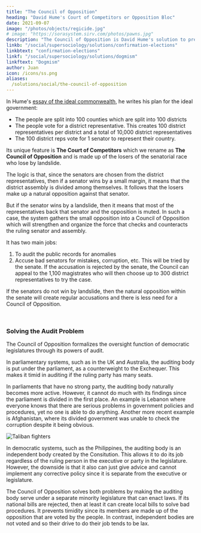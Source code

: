 ```yaml
---
title: "The Council of Opposition"
heading: "David Hume's Court of Competitors or Opposition Bloc"
date: 2021-09-07
image: "/photos/objects/regicide.jpg"
# image: "https://sorasystem.sirv.com/photos/pawns.jpg"
description: "The Council of Opposition is David Hume's solution to prevent tyranny in a democratic government"
linkb: "/social/supersociology/solutions/confirmation-elections"
linkbtext: "confirmation-elections"
linkf: "/social/supersociology/solutions/dogmism"
linkftext: "Dogmism"
author: Juan
icon: /icons/ss.png
aliases:
  /solutions/social/the-council-of-opposition
---
```


In Hume's [essay of the ideal commonwealth](/research/hume/essays/part-2/16-the-ideal-system-of-government), he writes his plan for the ideal government: 

- The people are split into 100 counties which are split into 100 districts
- The people vote for a district representative. This creates 100 district representatives per district and a total of 10,000 district representatives
- The 100 district reps vote for 1 senator to represent their country. 

Its unique feature is **The Court of Competitors** which we rename as **The Council of Opposition** and is made up of the losers of the senatorial race who lose by landslide.

The logic is that, since the senators are chosen from the district representatives, then if a senator wins by a small margin, it means that the district assembly is divided among themselves. It follows that the losers make up a natural opposition against that senator. 

But if the senator wins by a landslide, then it means that most of the representatives back that senator and the opposition is muted.  In such a case, the system gathers the small opposition into a Council of Opposition which will strengthen and organize the force that checks and counteracts the ruling senator and assembly.

It has two main jobs:

1. To audit the public records for anomalies 
2. Accuse bad senators for mistakes, corruption, etc. This will be tried by the senate. If the accusation is rejected by the senate, the Council can appeal to the 1,100 magistrates who will then choose up to 300 district representatives to try the case. 

If the senators do not win by landslide, then the natural opposition within the senate will create regular accusations and there is less need for a Council of Opposition. 

<br>

### Solving the Audit Problem

The Council of Opposition formalizes the oversight function of democratic legislatures through its powers of audit.

In parliamentary systems, such as in the UK and Australia, the auditing body is put under the parliament, as a counterweight to the Exchequer. This makes it timid in auditing if the ruling party has many seats. 

In parliaments that have no strong party, the auditing body naturally becomes more active. However, it cannot do much with its findings since the parliament is divided in the first place. An example is Lebanon where everyone knows that there are serious problems in government policies and procedures, yet no one is able to do anything. Another more recent example is Afghanistan, where its divided government was unable to check the corruption despite it being obvious. 

![Taliban fighters](https://sorasystem.sirv.com/photos/af/taliban.jpg)

In democratic systems, such as the Philippines, the auditing body is an independent body created by the Consitution. This allows it to do its job regardless of the ruling person in the executive or party in the legislature. However, the downside is that it also can just give advice and cannot implement any corrective policy since it is separate from the executive or legislature.

The Council of Opposition solves both problems by making the auditing body serve under a separate minority legislature that can enact laws. If its national bills are rejected, then at least it can create local bills to solve bad procedures. It prevents timidity since its members are made up of the opposition that are voted by the people. In contrast, independent bodies are not voted and so their drive to do their job tends to be lax. 
